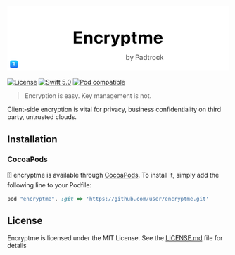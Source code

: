 ![Encryptme - Simple and Secure](https://raw.githubusercontent.com/greenpintab/encryptme/master/Artboard.png)

[![License](https://img.shields.io/badge/License-MIT-blue.svg)](https://github.com/greenpintab/encryptme/blob/master/LICENSE)
[![Swift 5.0](https://img.shields.io/badge/Swift-5.0-blue.svg?style=flat)](https://developer.apple.com/swift/)
[![Pod compatible](https://img.shields.io/badge/Pod-Compatible-blue.svg)](https://github.com/CocoaPods/CocoaPods)

> Encryption is easy. Key management is not.

Client-side encryption is vital for privacy, business confidentiality on third party, untrusted clouds.

## Installation

### CocoaPods

🗄 encryptme is available through [CocoaPods](http://cocoapods.org). To install
it, simply add the following line to your Podfile:

```ruby
pod "encryptme", :git => 'https://github.com/user/encryptme.git'
```

## License
Encryptme is licensed under the MIT License. See the [LICENSE.md](https://github.com/greenpintab/encryptme/blob/master/LICENSE) file for details
